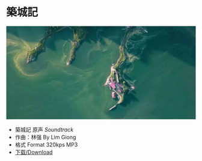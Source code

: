 # 築城記

![vinyl](data/Last.png)
- 築城記 原声 *Soundtrack*
- 作曲：林强 By Lim Giong
- 格式 Format 320kps MP3
- [下载/Download](data/築城記-配樂.zip)
